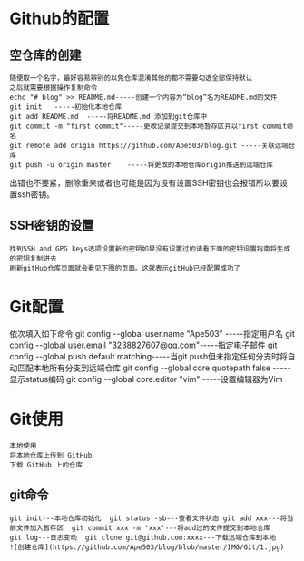 # Github的配置
## 空仓库的创建
    随便取一个名字，最好容易辨别的以免仓库混淆其他的都不需要勾选全部保持默认
    之后就需要根据操作复制命令
    echo "# blog" >> README.md-----创建一个内容为“blog”名为README.md的文件
    git init   -----初始化本地仓库
    git add README.md  -----将README.md 添加到git仓库中
    git commit -m "first commit"-----更改记录提交到本地暂存区并以first commit命名
    git remote add origin https://github.com/Ape503/blog.git -----关联远端仓库
    git push -u origin master    -----将更改的本地仓库origin推送到远端仓库
出错也不要紧，删除重来或者也可能是因为没有设置SSH密钥也会报错所以要设置ssh密钥。
## SSH密钥的设置
    找到SSH and GPG keys选项设置新的密钥如果没有设置过的请看下面的密钥设置指南将生成的密钥复制进去
    刷新gitHub仓库页面就会看见下图的页面。这就表示gitHub已经配置成功了
# Git配置
依次填入如下命令
    git config --global user.name "Ape503"   -----指定用户名
    git config --global user.email "3238827607@qq.com"-----指定电子邮件
    git config --global push.default matching-----当git push但未指定任何分支时将自动匹配本地所有分支到远端仓库
    git config --global core.quotepath false -----显示status编码
    git config --global core.editor "vim"    -----设置编辑器为Vim
# Git使用
    本地使用   
    将本地仓库上传到 GitHub
    下载 GitHub 上的仓库
## git命令 
    git init---本地仓库初始化  git status -sb---查看文件状态 git add xxx---将当前文件加入暂存区  git commit xxx -m 'xxx'---将add过的文件提交到本地仓库
    git log---日志变动  git clone git@github.com:xxxx---下载远端仓库到本地
    ![创建仓库](https://github.com/Ape503/blog/blob/master/IMG/Git/1.jpg)
